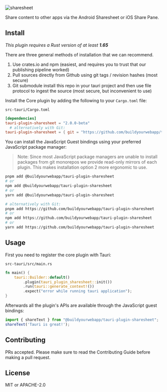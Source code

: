 ![sharesheet](https://github.com/tauri-apps/plugins-workspace/raw/v2/plugins/sharesheet/banner.png)

Share content to other apps via the Android Sharesheet or iOS Share Pane.

## Install

_This plugin requires a Rust version of at least **1.65**_

There are three general methods of installation that we can recommend.

1. Use crates.io and npm (easiest, and requires you to trust that our publishing pipeline worked)
2. Pull sources directly from Github using git tags / revision hashes (most secure)
3. Git submodule install this repo in your tauri project and then use file protocol to ingest the source (most secure, but inconvenient to use)

Install the Core plugin by adding the following to your `Cargo.toml` file:

`src-tauri/Cargo.toml`

```toml
[dependencies]
tauri-plugin-sharesheet = "2.0.0-beta"
  # alternatively with Git:
tauri-plugin-sharesheet = { git = "https://github.com/buildyourwebapp/tauri-plugin-sharesheet" }
```

You can install the JavaScript Guest bindings using your preferred JavaScript package manager:

> Note: Since most JavaScript package managers are unable to install packages from git monorepos we provide read-only mirrors of each plugin. This makes installation option 2 more ergonomic to use.

<!-- Add the branch for installations using git! -->

```sh
pnpm add @buildyourwebapp/tauri-plugin-sharesheet
# or
npm add @buildyourwebapp/tauri-plugin-sharesheet
# or
yarn add @buildyourwebapp/tauri-plugin-sharesheet

# alternatively with Git:
pnpm add https://github.com/buildyourwebapp/tauri-plugin-sharesheet
# or
npm add https://github.com/buildyourwebapp/tauri-plugin-sharesheet
# or
yarn add https://github.com/buildyourwebapp/tauri-plugin-sharesheet
```

## Usage

First you need to register the core plugin with Tauri:

`src-tauri/src/main.rs`

```rust
fn main() {
    tauri::Builder::default()
        .plugin(tauri_plugin_sharesheet::init())
        .run(tauri::generate_context!())
        .expect("error while running tauri application");
}
```

Afterwards all the plugin's APIs are available through the JavaScript guest bindings:

```javascript
import { shareText } from "@buildyourwebapp/tauri-plugin-sharesheet";
shareText('Tauri is great!');
```

## Contributing

PRs accepted. Please make sure to read the Contributing Guide before making a pull request.

## License

MIT or APACHE-2.0
